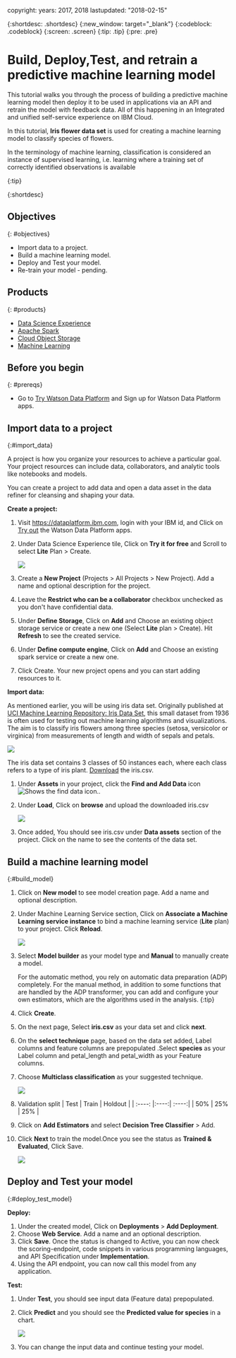 copyright:
  years: 2017, 2018
lastupdated: "2018-02-15"

{:shortdesc: .shortdesc}
{:new_window: target="_blank"}
{:codeblock: .codeblock}
{:screen: .screen}
{:tip: .tip}
{:pre: .pre}

# Build, Deploy,Test, and retrain a predictive machine learning model
This tutorial walks you through the process of building a predictive machine learning model then deploy it to be used in applications via an API and retrain the model with feedback data. All of this happening in an Integrated and unified self-service experience on IBM Cloud.

In this tutorial, **Iris flower data set** is used for creating a machine learning model to classify species of flowers. 

In the terminology of machine learning, classification is considered an instance of supervised learning, i.e. learning where a training set of correctly identified observations is available

{:tip}

{:shortdesc} 

## Objectives
{: #objectives}

* Import data to a project.
* Build a machine learning model.
* Deploy and Test your model.
* Re-train your model - pending.

## Products
{: #products}

* [Data Science Experience](https://console.bluemix.net/catalog/services/data-science-experience) 
* [Apache Spark](https://console.bluemix.net/catalog/services/apache-spark)
* [Cloud Object Storage](https://console.bluemix.net/catalog/infrastructure/cloud-object-storage)
* [Machine Learning](https://console.bluemix.net/catalog/services/machine-learning)

## Before you begin
{: #prereqs}
* Go to [Try Watson Data Platform](https://dataplatform.ibm.com/registration/stepone?context=wdp) and Sign up for Watson Data Platform apps.

## Import data to a project

{:#import_data}

A project is how you organize your resources to achieve a particular goal. Your project resources can include data, collaborators, and analytic tools like notebooks and models.

You can create a project to add data and open a data asset in the data refiner for cleansing and shaping your data.

**Create a project:**

1. Visit https://dataplatform.ibm.com, login with your IBM id, and Click on [Try out](https://dataplatform.ibm.com/data/discovery?target=offerings&context=analytics) the Watson Data Platform apps.

2. Under Data Science Experience tile, Click on **Try it for free** and Scroll to select **Lite** Plan > Create.

   ![](images/solution22-build-machine-learning-model/data_platform_landing.png)

3.  Create a **New Project** (Projects > All Projects > New Project). Add a name and optional description for the project.

4. Leave the **Restrict who can be a collaborator** checkbox unchecked as you don't have confidential data.

5. Under **Define Storage**, Click on **Add** and Choose an existing object storage service or create a new one (Select **Lite** plan > Create). Hit **Refresh** to see the created service.

6. Under **Define compute engine**, Click on **Add** and Choose an existing spark service or create a new one.

6. Click Create. Your new project opens and you can start adding resources to it.

**Import data:**

As mentioned earlier, you will be using iris data set. Originally published at [UCI Machine Learning Repository: Iris Data Set](https://archive.ics.uci.edu/ml/datasets/Iris), this small dataset from 1936 is often used for testing out machine learning algorithms and visualizations. The aim is to classify iris flowers among three species (setosa, versicolor or virginica) from measurements of length and width of sepals and petals. 

![](images/solution22-build-machine-learning-model/iris_machinelearning.png)

The iris data set contains 3 classes of 50 instances each, where each class refers to a type of iris plant. [Download](https://www.kaggle.com/uciml/iris/downloads/Iris.csv) the iris.csv.

1. Under **Assets** in your project, click the **Find and Add Data** icon ![Shows the find data icon.](images/solution16/data_icon.png).
2. Under **Load**, Click on **browse** and upload the downloaded iris.csv

      ![](images/solution22-build-machine-learning-model/find_and_add_data.png)

3. Once added, You should see iris.csv under **Data assets** section of the project. Click on the name to see the contents of the data set.

## Build a machine learning model

{:#build_model}

1. Click on **New model** to see model creation page. Add a name and optional description.

2. Under Machine Learning Service section, Click on **Associate a Machine Learning service instance** to bind a machine learning service (**Lite** plan) to your project. Click **Reload**.

   ![](images/solution22-build-machine-learning-model/machine_learning_model_creation.png)

3. Select **Model builder** as your model type and **Manual** to manually create a model.

   For the automatic method, you rely on automatic data preparation (ADP) completely. For the manual method, in addition to some functions that are handled by the ADP transformer, you can add and configure your own estimators, which are the algorithms used in the analysis. 
   {:tip}

4. Click **Create**.

5. On the next page, Select **iris.csv** as your data set and click **next**.

6. On the **select technique** page, based on the data set added, Label columns and feature columns are prepopulated .Select **species** as your Label column and petal_length and petal_width as your Feature columns.

7. Choose **Multiclass classification** as your suggested technique.

   ![](images/solution22-build-machine-learning-model/model_technique.png)

8. Validation split
| Test | Train | Holdout |
| :----: |:----:| :----:|
| 50% | 25% | 25% |

9. Click on **Add Estimators** and select **Decision Tree Classifier** > Add. 

10. Click **Next** to train the model.Once you see the status as **Trained & Evaluated**, Click Save.

    ![](images/solution22-build-machine-learning-model/trained_model.png)

## Deploy and Test your model

{:#deploy_test_model}

**Deploy:**

1. Under the created model, Click on **Deployments** > **Add Deployment**.
2. Choose **Web Service**. Add a name and an optional description.
3. Click **Save**. Once the status is changed to Active, you can now check the scoring-endpoint, code snippets in various programming languages, and API Specification under **Implementation**.
4. Using the API endpoint, you can now call this model from any application.

**Test:**

1. Under **Test**, you should see input data (Feature data) prepopulated.

2. Click **Predict** and you should see the **Predicted value for species** in a chart. 

   ![](images/solution22-build-machine-learning-model/model_predict_test.png)

3. You can change the input data and continue testing your model. 